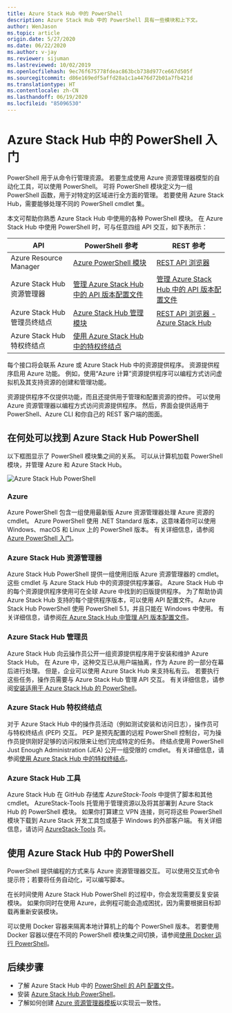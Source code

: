 ```yaml
---
title: Azure Stack Hub 中的 PowerShell
description: Azure Stack Hub 中的 PowerShell 具有一些模块和上下文。
author: WenJason
ms.topic: article
origin.date: 5/27/2020
ms.date: 06/22/2020
ms.author: v-jay
ms.reviewer: sijuman
ms.lastreviewed: 10/02/2019
ms.openlocfilehash: 9ec76f675778fdeac863bcb738d977ce667d505f
ms.sourcegitcommit: d86e169edf5affd28a1c1a4476d72b01a7fb421d
ms.translationtype: HT
ms.contentlocale: zh-CN
ms.lasthandoff: 06/19/2020
ms.locfileid: "85096530"
---
```

# <a name="get-started-with-powershell-in-azure-stack-hub"></a>Azure Stack Hub 中的 PowerShell 入门

PowerShell 用于从命令行管理资源。 若要生成使用 Azure 资源管理器模型的自动化工具，可以使用 PowerShell。 可将 PowerShell 模块定义为一组 PowerShell 函数，用于对特定的区域进行全方面的管理。 若要使用 Azure Stack Hub，需要能够处理不同的 PowerShell cmdlet 集。

本文可帮助你熟悉 Azure Stack Hub 中使用的各种 PowerShell 模块。 在 Azure Stack Hub 中使用 PowerShell 时，可与任意四组 API 交互，如下表所示：

| API | PowerShell 参考 | REST 参考 |
| --- | --- | --- |
| Azure Resource Manager | [Azure PowerShell 模块](https://github.com/Azure/azure-powershell/blob/master/documentation/azure-powershell-modules.md) | [REST API 浏览器](https://docs.microsoft.com/rest/api/) |
| Azure Stack Hub 资源管理器 | [管理 Azure Stack Hub 中的 API 版本配置文件](azure-stack-version-profiles.md) | [管理 Azure Stack Hub 中的 API 版本配置文件](azure-stack-version-profiles.md) |
| Azure Stack Hub 管理员终结点 | [Azure Stack Hub 管理模块](https://docs.microsoft.com/powershell/azure/azure-stack/overview) | [REST API 浏览器 - Azure Stack Hub](https://docs.microsoft.com/rest/api/?term=Azure%20Azure%20Stack%20Admin) |
| Azure Stack Hub 特权终结点 | [使用 Azure Stack Hub 中的特权终结点](../operator/azure-stack-privileged-endpoint.md) | |

每个接口将会联系 Azure 或 Azure Stack Hub 中的资源提供程序。 资源提供程序启用 Azure 功能。 例如，使用“Azure 计算”资源提供程序可以编程方式访问虚拟机及其支持资源的创建和管理功能。

资源提供程序不仅提供功能，而且还提供用于管理和配置资源的控件。 可以使用 Azure 资源管理器以编程方式访问资源提供程序。 然后，界面会提供适用于 PowerShell、Azure CLI 和你自己的 REST 客户端的图面。

## <a name="where-to-find-azure-stack-hub-powershell"></a>在何处可以找到 Azure Stack Hub PowerShell

以下框图显示了 PowerShell 模块集之间的关系。 可以从计算机加载 PowerShell 模块，并管理 Azure 和 Azure Stack Hub。

![Azure Stack Hub PowerShell](media/azure-stack-powershell-overview/azure-stack-powerShell.svg)

### <a name="azure"></a>Azure

Azure PowerShell 包含一组使用最新版 Azure 资源管理器处理 Azure 资源的 cmdlet。 Azure PowerShell 使用 .NET Standard 版本，这意味着你可以使用 Windows、macOS 和 Linux 上的 PowerShell 版本。 有关详细信息，请参阅 [Azure PowerShell 入门](https://docs.microsoft.com/powershell/azure/get-started-azureps)。

### <a name="azure-stack-hub-resource-manager"></a>Azure Stack Hub 资源管理器

Azure Stack Hub PowerShell 提供一组使用旧版 Azure 资源管理器的 cmdlet。 这些 cmdlet 与 Azure Stack Hub 中的资源提供程序兼容。 Azure Stack Hub 中的每个资源提供程序使用可在全球 Azure 中找到的旧版提供程序。 为了帮助协调 Azure Stack Hub 支持的每个提供程序版本，可以使用 API 配置文件。 Azure Stack Hub PowerShell 使用 PowerShell 5.1，并且只能在 Windows 中使用。 有关详细信息，请参阅[在 Azure Stack Hub 中管理 API 版本配置文件](azure-stack-version-profiles.md)。

### <a name="azure-stack-hub-administrator"></a>Azure Stack Hub 管理员

Azure Stack Hub 向云操作员公开一组资源提供程序用于安装和维护 Azure Stack Hub。 在 Azure 中，这种交互已从用户端抽离，作为 Azure 的一部分在幕后进行处理。 但是，企业可以使用 Azure Stack Hub 来支持私有云。 若要执行这些任务，操作员需要与 Azure Stack Hub 管理 API 交互。 有关详细信息，请参阅[安装适用于 Azure Stack Hub 的 PowerShell](../operator/azure-stack-powershell-install.md)。

### <a name="azure-stack-hub-privileged-endpoint"></a>Azure Stack Hub 特权终结点

对于 Azure Stack Hub 中的操作员活动（例如测试安装和访问日志），操作员可与特权终结点 (PEP) 交互。 PEP 是预先配置的远程 PowerShell 控制台，可为操作员提供刚好足够的访问权限来让他们完成特定的任务。 终结点使用 PowerShell Just Enough Administration (JEA) 公开一组受限的 cmdlet。 有关详细信息，请参阅[使用 Azure Stack Hub 中的特权终结点](../operator/azure-stack-privileged-endpoint.md)。

### <a name="azure-stack-hub-tools"></a>Azure Stack Hub 工具

Azure Stack Hub 在 GitHub 存储库 *AzureStack-Tools* 中提供了脚本和其他 cmdlet。 AzureStack-Tools 托管用于管理资源以及将其部署到 Azure Stack Hub 的 PowerShell 模块。 如果你打算建立 VPN 连接，则可将这些 PowerShell 模块下载到 Azure Stack 开发工具包或基于 Windows 的外部客户端。 有关详细信息，请访问 [AzureStack-Tools](https://github.com/Azure/AzureStack-Tools) 页。

## <a name="work-with-powershell-in-azure-stack-hub"></a>使用 Azure Stack Hub 中的 PowerShell

PowerShell 提供编程的方式来与 Azure 资源管理器交互。 可以使用交互式命令提示符；若要将任务自动化，可以编写脚本。

在长时间使用 Azure Stack Hub PowerShell 的过程中，你会发现需要反复安装模块。 如果你同时在使用 Azure，此例程可能会造成困扰，因为需要根据目标卸载再重新安装模块。 

可以使用 Docker 容器来隔离本地计算机上的每个 PowerShell 版本。 若要使用 Docker 容器以便在不同的 PowerShell 模块集之间切换，请参阅[使用 Docker 运行 PowerShell](azure-stack-powershell-user-docker.md)。


## <a name="next-steps"></a>后续步骤

- 了解 Azure Stack Hub 中的 [PowerShell 的 API 配置文件](azure-stack-version-profiles.md)。
- 安装 [Azure Stack Hub PowerShell](../operator/azure-stack-powershell-install.md)。
- 了解如何创建 [Azure 资源管理器模板](azure-stack-develop-templates.md)以实现云一致性。